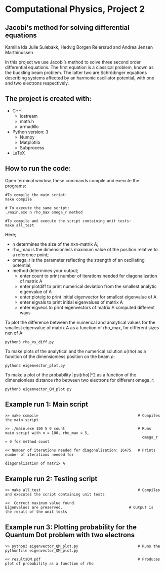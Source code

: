 # Computational Physics, Project 2 
## Jacobi's method for solving differential equations

Kamilla Ida Julie Sulebakk, Hedvig Borgen Reiersrud and Andrea Jensen Marthinussen

In this project we use Jacobi’s method to solve three second order differential equations. The first equation is a classical problem, known as the buckling beam problem. The latter two are Schrödinger equations describing systems affected by an harmonic oscillator potential, with one and two electrons respectively.

## The project is created with:
* C++
 	* iostream
  	* math.h
  	* armadillo
* Python version: 3
	* Numpy 
	* Matplotlib
  	* Subprocess
* LaTeX

## How to run the code:
Open terminal window, these commands compile and execute the programs: 
```
#To compile the main script:
make compile

# To execute the same script:
./main.exe n rho_max omega_r method

#To compile and execute the script containing unit tests:
make all_test

```
Here; 
* n determines the size of the nxn-matrix A;
* rho_max is the dimensionless maximum value of the position relative to a reference point;
* omega_r is the parameter reflecting the strength of an oscillating potential;
* method determines your output; 
	* enter count to print number of iterations needed for diagonalization of matrix A
  	* enter plotdiff to print numerical deviation from the smallest analytic eigenvalue of A
 	* enter ploteig to print initial eigenvector for smallest eigenvalue of A
  	* enter eigvals to print initial eigenvalues of matrix A
	* enter eigvecs to print eigenvectors of matrix A computed different ways

	
To plot the difference between the numerical and analytical values for the smallest eigenvalue of matrix A as a function of rho_max, for different sizes nxn of A:
```
python3 rho_vs_diff.py
```

To make plots of the analytical and the numerical solution u(rho) as a function of the dimensionless position on the beam $\rho$:
```
python3 eigenvector_plot.py
```

To make a plot of the probability |psi(rho)|^2 as a function of the dimensionless distance rho between two electrons for different omega_r:
```
python3 eigenvector_QM_plot.py
```
	


## Example run 1: Main script
```
>> make compile                                             # Compiles the main script

>> ./main.exe 100 5 0 count                                 # Runs main script with n = 100, rho_max = 5,
                                                              omega_r = 0 for method count

<< Number of iterations needed for diagonalization: 16475   # Prints number of iterations needed for
                                                              diagonalization of matrix A
```

## Example run 2: Testing script
```
>> make all_test                                            # Compiles and executes the script containing unit tests

<<  Correct maximum value found.
Eigenvalues are preserved.                	            # Output is the result of the unit tests
```


## Example run 3: Plotting probability for the Quantum Dot problem with two electrons
```
>> python3 eigenvector_QM_plot.py                           # Runs the pythonfile eigenvector_QM_plot.py

<< resultsQM.pdf                                            # Produces plot of probability as a function of rho

```
